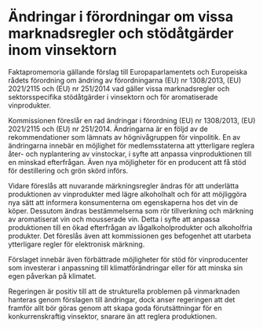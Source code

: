 # Ändringar i förordningar om vissa marknadsregler och stödåtgärder inom vinsektorn

Faktapromemoria gällande förslag till Europaparlamentets och Europeiska rådets förordning
om ändring av förordningarna (EU) nr 1308/2013, (EU) 2021/2115 och (EU)
nr 251/2014 vad gäller vissa marknadsregler och sektorsspecifika stödåtgärder i
vinsektorn och för aromatiserade vinprodukter.

Kommissionen föreslår en rad ändringar i förordning (EU) nr 1308/2013, (EU) 2021/2115 och (EU) nr 251/2014. Ändringarna är en följd av de rekommendationer som lämnats av högnivågruppen för vinpolitik. En av ändringarna innebär en möjlighet för medlemsstaterna att ytterligare reglera åter- och nyplantering av vinstockar, i syfte att anpassa vinproduktionen till en minskad efterfrågan. Även nya möjligheter för en producent att få stöd för destillering och grön skörd införs.

Vidare föreslås att nuvarande märkningsregler ändras för att underlätta produktionen av vinprodukter med lägre alkoholhalt och för att möjliggöra nya sätt att informera konsumenterna om egenskaperna hos det vin de köper. Dessutom ändras bestämmelserna som rör tillverkning och märkning av aromatiserat vin och mousserade vin. Detta i syfte att anpassa produktionen till en ökad efterfrågan av lågalkoholprodukter och alkoholfria produkter. Det föreslås även att kommissionen ges befogenhet att utarbeta ytterligare regler för elektronisk märkning.

Förslaget innebär även förbättrade möjligheter för stöd för vinproducenter som investerar i anpassning till klimatförändringar eller för att minska sin egen påverkan på klimatet.

Regeringen är positiv till att de strukturella problemen på vinmarknaden hanteras genom förslagen till ändringar, dock anser regeringen att det framför allt bör göras genom att skapa goda förutsättningar för en konkurrenskraftig vinsektor, snarare än att reglera produktionen.
